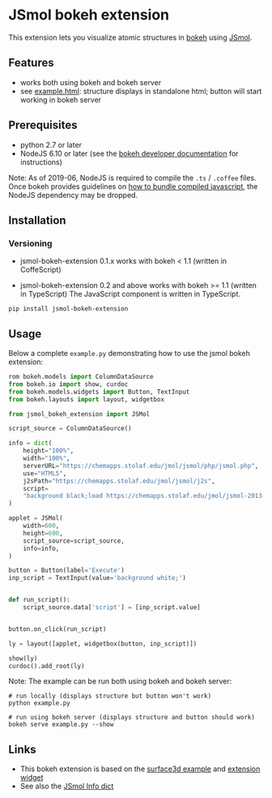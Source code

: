 # JSmol bokeh extension

This extension lets you visualize atomic structures in [bokeh](https://bokeh.pydata.org/en/latest/) using [JSmol](https://sourceforge.net/projects/jsmol/).

## Features

 * works both using bokeh and bokeh server
 * see [example.html](example.html): structure displays in standalone html; button will start working in bokeh server

## Prerequisites

 * python 2.7 or later
 * NodeJS 6.10 or later (see the [bokeh developer documentation](https://bokeh.pydata.org/en/1.0.4/docs/dev_guide/setup.html) for instructions)

Note: As of 2019-06, NodeJS is required to compile the `.ts` / `.coffee` files.
Once bokeh provides guidelines on [how to bundle compiled javascript](https://github.com/bokeh/bokeh/issues/5345), the NodeJS dependency may be dropped.

## Installation
### Versioning

 * jsmol-bokeh-extension 0.1.x works with bokeh < 1.1 (written in CoffeScript)

 * jsmol-bokeh-extension 0.2 and above works with bokeh >= 1.1 (written in TypeScript)
   The JavaScript component is written in TypeScript.

```
pip install jsmol-bokeh-extension
```

## Usage

Below a complete `example.py` demonstrating how to use the jsmol bokeh extension:
```python
rom bokeh.models import ColumnDataSource
from bokeh.io import show, curdoc
from bokeh.models.widgets import Button, TextInput
from bokeh.layouts import layout, widgetbox

from jsmol_bokeh_extension import JSMol

script_source = ColumnDataSource()

info = dict(
    height="100%",
    width="100%",
    serverURL="https://chemapps.stolaf.edu/jmol/jsmol/php/jsmol.php",
    use="HTML5",
    j2sPath="https://chemapps.stolaf.edu/jmol/jsmol/j2s",
    script=
    "background black;load https://chemapps.stolaf.edu/jmol/jsmol-2013-09-18/data/caffeine.mol",
)

applet = JSMol(
    width=600,
    height=600,
    script_source=script_source,
    info=info,
)

button = Button(label='Execute')
inp_script = TextInput(value='background white;')


def run_script():
    script_source.data['script'] = [inp_script.value]


button.on_click(run_script)

ly = layout([applet, widgetbox(button, inp_script)])

show(ly)
curdoc().add_root(ly)
```

Note: The example can be run both using bokeh and bokeh server:
```
# run locally (displays structure but button won't work)
python example.py

# run using bokeh server (displays structure and button should work)
bokeh serve example.py --show
```

## Links

 * This bokeh extension is based on the [surface3d example](https://bokeh.pydata.org/en/latest/docs/user_guide/extensions_gallery/wrapping.html)
and [extension widget](https://bokeh.pydata.org/en/latest/docs/user_guide/extensions_gallery/widget.html#userguide-extensions-examples-widget)
 * See also the [JSmol Info dict](http://wiki.jmol.org/index.php/Jmol_JavaScript_Object/Info)

